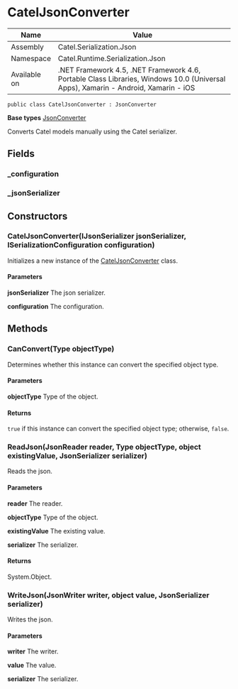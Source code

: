 

# CatelJsonConverter

Name|Value
---|---
Assembly|Catel.Serialization.Json
Namespace|Catel.Runtime.Serialization.Json
Available on|.NET Framework 4.5, .NET Framework 4.6, Portable Class Libraries, Windows 10.0 (Universal Apps), Xamarin - Android, Xamarin - iOS

```
public class CatelJsonConverter : JsonConverter
```

**Base types**
[JsonConverter]()


Converts Catel models manually using the Catel serializer.



## Fields

### _configuration

### _jsonSerializer

## Constructors

### CatelJsonConverter(IJsonSerializer jsonSerializer, ISerializationConfiguration configuration)

Initializes a new instance of the [CatelJsonConverter](#) class.

#### Parameters

**jsonSerializer**
The json serializer.

**configuration**
The configuration.



## Methods

### CanConvert(Type objectType)

Determines whether this instance can convert the specified object type.

#### Parameters

**objectType**
Type of the object.

#### Returns

```true``` if this instance can convert the specified object type; otherwise, ```false```.



### ReadJson(JsonReader reader, Type objectType, object existingValue, JsonSerializer serializer)

Reads the json.

#### Parameters

**reader**
The reader.

**objectType**
Type of the object.

**existingValue**
The existing value.

**serializer**
The serializer.

#### Returns

System.Object.



### WriteJson(JsonWriter writer, object value, JsonSerializer serializer)

Writes the json.

#### Parameters

**writer**
The writer.

**value**
The value.

**serializer**
The serializer.



